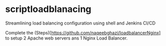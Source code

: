 # scriptloadblanacing
Streamlining load balancing configuration using shell and Jenkins CI/CD

Complete the (Steps)[https://github.com/naqeebghazi/loadbalancerNginx] to setup 2 Apache web servers ans 1 Nginx Load Balancer.
